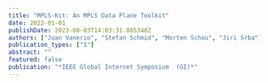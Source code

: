 ```yaml
---
title: "MPLS-Kit: An MPLS Data Plane Toolkit"
date: 2022-01-01
publishDate: 2023-08-03T14:03:31.885348Z
authors: ["Juan Vanerio", "Stefan Schmid", "Morten Schou", "Jiri Srba"]
publication_types: ["1"]
abstract: ""
featured: false
publication: "*IEEE Global Internet Symposium  (GI)*"
---
```


